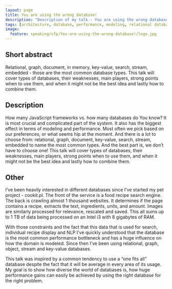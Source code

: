 ```yaml
---
layout: page
title: You are using the wrong database!
description: "Description of my talk - You are using the wrong database!"
tags: [architecture, database, performance, modeling, relational database, key-value database,in memory,search, stream, embedded, solr, elastic, Redis, SQL ]
image:
  feature: speaking/cfp/You-are-using-the-wrong-database!/logo.jpg
---
```


## Short abstract

Relational, graph, document, in memory, key-value, search, stream, embedded - those are the most common database types. This talk will cover types of databases, their weaknesses, main players, strong points when to use them, and when it might not be the best idea and lastly how to combine them.

## Description

How many JavaScript frameworks vs. how many databases do You know? It is most crucial and complicated part of the system. It also has the biggest effect in terms of modeling and performance. Most often we pick based on our preferences, or what seems hip at the moment. And there is a lot to choose from: relational, graph, document, key-value, search, stream, embedded to name the most common types. And the best part is, we don’t have to choose one! This talk will cover types of databases, their weaknesses, main players, strong points when to use them, and when it might not be the best idea and lastly how to combine them.

## Other

I’ve been heavily interested in different databases since I’ve started my pet project - cookit.pl. The front of the service is a food recipe search engine. The back is crawling almost 1 thousand websites. It determines if the page contains a recipe, extracts the text, ingredients, units, and amount. Images are similarly processed for relevance, rescaled and saved. This all sums up to 1 TB of data being processed on an Intel i3 with 8 gigabytes of RAM.

With those constraints and the fact that this data that is used for search, individual recipe display and NLP I’ve quickly understood that the database is the most common performance bottleneck and has a huge influence on how the domain is modeled. Since then I’ve been using relational, graph, object, stream and key-value databases.

This talk was inspired by a common tendency to use a “one fits all” database despite the fact that it will be average in every area of its usage. My goal is to show how diverse the world of databases is, how huge performance gains can easily be achieved by using the right database for the right problem.